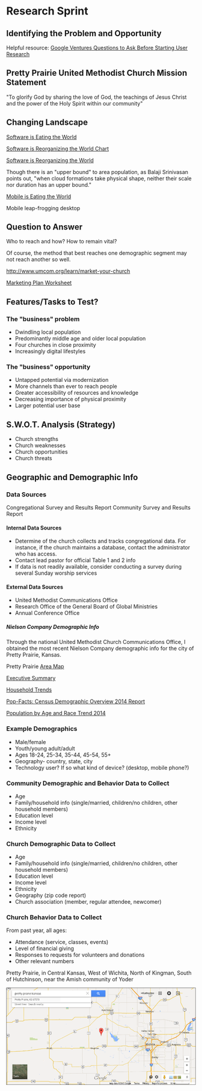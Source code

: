 # Research Sprint

## Identifying the Problem and Opportunity

Helpful resource: [Google Ventures Questions to Ask Before Starting User Research](http://www.gv.com/lib/questions-to-ask-before-starting-user-research) 

## Pretty Prairie United Methodist Church Mission Statement

"To glorify God by sharing the love of God, the teachings of Jesus Christ and the power of the Holy Spirit within our community"

## Changing Landscape

[Software is Eating the World](http://online.wsj.com/article/SB10001424053111903480904576512250915629460.html)

[Software is Reorganizing the World Chart](http://balajis.com/2013/11/25/software-is-reorganizing-the-world)

[Software is Reorganizing the World](http://www.wired.com/2013/11/software-is-reorganizing-the-world-and-cloud-formations-could-lead-to-physical-nations)

Though there is an "upper bound" to area population, as Balaji Srinivasan points out, "when cloud formations take physical shape, neither their scale nor duration has an upper bound." 

[Mobile is Eating the World](http://www.avc.com/a_vc/2013/06/mobile-is-eating-the-world.html)

Mobile leap-frogging desktop

## Question to Answer

Who to reach and how? How to remain vital?

Of course, the method that best reaches one demographic segment may not reach another so well. 

http://www.umcom.org/learn/market-your-church

[Marketing Plan Worksheet](http://s3.amazonaws.com/Website_Properties_UGC/market-your-church/documents/UMCOM_YOUR_MARKETING_PLAN_WORKSHEET.PDF)

## Features/Tasks to Test?

### The "business" problem

* Dwindling local population 
* Predominantly middle age and older local population
* Four churches in close proximity
* Increasingly digital lifestyles

### The "business" opportunity
 
* Untapped potential via modernization
* More channels than ever to reach people
* Greater accessibility of resources and knowledge
* Decreasing importance of physical proximity
* Larger potential user base

## S.W.O.T. Analysis (Strategy)
* Church strengths
* Church weaknesses
* Church opportunities
* Church threats

## Geographic and Demographic Info

### Data Sources

Congregational Survey and Results Report
Community Survey and Results Report

#### Internal Data Sources
* Determine of the church collects and tracks congregational data. For instance, if the church maintains a database, contact the administrator who has access. 
* Contact lead pastor for official Table 1 and 2 info
* If data is not readily available, consider conducting a survey during several Sunday worship services

#### External Data Sources
* United Methodist Communications Office
* Research Office of the General Board of Global Ministries
* Annual Conference Office

##### Nielson Company Demographic Info

Through the national United Methodist Church Communications Office, I obtained the most recent Nielson Company demographic info for the city of Pretty Prairie, Kansas. 

Pretty Prairie [Area Map](https://drive.google.com/file/d/0B02bpu7HZwJRaVp5dGNMOUpYbU0/view?usp=sharing)

[Executive Summary](https://drive.google.com/file/d/0B02bpu7HZwJRMFJTM3BWZXprbWM/view?usp=sharing)

[Household Trends](https://drive.google.com/file/d/0B02bpu7HZwJRV1dnSGplRUxmMDg/view?usp=sharing)

[Pop-Facts: Census Demographic Overview 2014 Report](https://drive.google.com/file/d/0B02bpu7HZwJRSHFwVm5kX0FHMmc/view?usp=sharing)

[Population by Age and Race Trend 2014](https://drive.google.com/file/d/0B02bpu7HZwJRelJTXzd1XzVWUE0/view?usp=sharing)

### Example Demographics

* Male/female
* Youth/young adult/adult
* Ages 18-24, 25-34, 35-44, 45-54, 55+
* Geography- country, state, city
* Technology user? If so what kind of device? (desktop, mobile phone?)

### Community Demographic and Behavior Data to Collect

* Age
* Family/household info (single/married, children/no children, other household members)
* Education level
* Income level
* Ethnicity

### Church Demographic Data to Collect

* Age
* Family/household info (single/married, children/no children, other household members)
* Education level
* Income level
* Ethnicity
* Geography (zip code report)
* Church association (member, regular attendee, newcomer)

### Church Behavior Data to Collect

From past year, all ages:
* Attendance (service, classes, events)
* Level of financial giving
* Responses to requests for volunteers and donations
* Other relevant numbers

Pretty Prairie, in Central Kansas, West of Wichita, North of Kingman, South of Hutchinson, near the Amish community of Yoder

![](google-maps-and-trends/google-map-pretty-prairie-wichita.png)